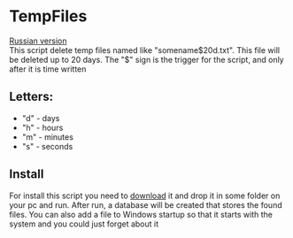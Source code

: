 # TempFiles
[Russian version](https://github.com/Maikliton/TempFiles/blob/master/README_RU.md)  
This script delete temp files named like "somename$20d.txt". This file will be deleted up to 20 days. The "$" sign is the trigger for the script, and only after it is time written
## Letters:
- "d" - days
- "h" - hours
- "m" - minutes
- "s" - seconds
## Install
For install this script you need to [download](https://github.com/Maikliton/TempFiles/releases/download/Main/TempFiles.jar) it and drop it in some folder on your pc and run. After run, a database will be created that stores the found files. You can also add a file to Windows startup so that it starts with the system and you could just forget about it
